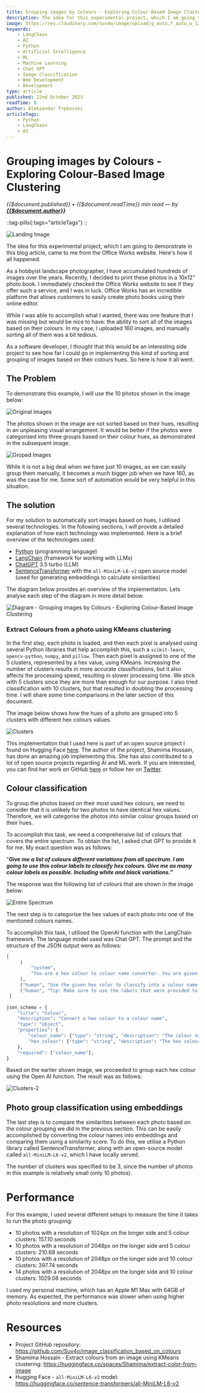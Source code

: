 ```yaml
---
title: Grouping images by Colours - Exploring Colour-Based Image Clustering
description: The idea for this experimental project, which I am going to demonstrate in this blog article, came to me from the Office Works website. Here's how it all happened. As a hobbyist landscape photographer, I have accumulated hundreds of images over the years. Recently, I decided to print these photos in a 10x12" photo book. I immediately checked the Office Works website to see if they offer such a service, and I was in luck. Office Works has an incredible platform that allows customers to easily create photo books using their online editor. While I was able to accomplish what I wanted, there was one feature that I was missing but would be nice to have the ability to sort all of the images based on their colours. In my case, I uploaded 160 images, and manually sorting all of them was a bit tedious.
image: https://res.cloudinary.com/suv4o/image/upload/q_auto,f_auto,w_1200,e_sharpen:100/v1697956564/blog/grouping-images-by-colours/ot79c0slnfykfnvy5i9e
keywords:
    - LangChain
    - AI
    - Python
    - Artificial Intelligence
    - ML
    - Machine Learning
    - Chat GPT
    - Image Classification
    - Web Development
    - Development
type: article
published: 22nd October 2023
readTime: 8
author: Aleksandar Trpkovski
articleTags:
    - Python
    - LangChain
    - AI
---
```


# Grouping images by Colours - Exploring Colour-Based Image Clustering

_{{$document.published}} • {{$document.readTime}} min read — by **[{{$document.author}}](/)**_

::tag-pills{:tags="articleTags"}
::

![Landing Image](https://res.cloudinary.com/suv4o/image/upload/q_auto,f_auto,w_750,e_sharpen:100/v1697956564/blog/grouping-images-by-colours/ot79c0slnfykfnvy5i9e.jpg)

The idea for this experimental project, which I am going to demonstrate in this blog article, came to me from the Office Works website. Here's how it all happened.

As a hobbyist landscape photographer, I have accumulated hundreds of images over the years. Recently, I decided to print these photos in a 10x12" photo book. I immediately checked the Office Works website to see if they offer such a service, and I was in luck. Office Works has an incredible platform that allows customers to easily create photo books using their online editor.

While I was able to accomplish what I wanted, there was one feature that I was missing but would be nice to have: the ability to sort all of the images based on their colours. In my case, I uploaded 160 images, and manually sorting all of them was a bit tedious.

As a software developer, I thought that this would be an interesting side project to see how far I could go in implementing this kind of sorting and grouping of images based on their colours hues. So here is how it all went.

## The Problem

To demonstrate this example, I will use the 10 photos shown in the image below:

![Original Images](https://res.cloudinary.com/suv4o/image/upload/q_auto,f_auto,w_750,e_sharpen:100/v1697965697/blog/grouping-images-by-colours/knfc7u1v025fbbuycq2m)

The photos shown in the image are not sorted based on their hues, resulting in an unpleasing visual arrangement. It would be better if the photos were categorised into three groups based on their colour hues, as demonstrated in the subsequent image.

![Groped Images](https://res.cloudinary.com/suv4o/image/upload/q_auto,f_auto,w_750,e_sharpen:100/v1697965670/blog/grouping-images-by-colours/hpepiyqamctzegdz8ttn)

While it is not a big deal when we have just 10 images, as we can easily group them manually, it becomes a much bigger job when we have 160, as was the case for me. Some sort of automation would be very helpful in this situation.

## The solution

For my solution to automatically sort images based on hues, I utilised several technologies. In the following sections, I will provide a detailed explanation of how each technology was implemented. Here is a brief overview of the technologies used:

-   [Python](https://www.python.org/) (programming language)
-   [LangChain](https://www.langchain.com/) (framework for working with LLMs)
-   [ChatGPT](https://chat.openai.com/) 3.5 turbo (LLM)
-   [SentenceTransformer](https://www.sbert.net/) with the `all-MiniLM-L6-v2` open source model (used for generating embeddings to calculate similarities)

The diagram below provides an overview of the implementation. Lets analyse each step of the diagram in more detail below.

![Diagram - Grouping images by Colours - Exploring Colour-Based Image Clustering](https://res.cloudinary.com/suv4o/image/upload/q_auto,f_auto,w_750,e_sharpen:100/v1697966006/blog/grouping-images-by-colours/n0d2cdowobpbp6tbk1xb)

### Extract Colours from a photo using KMeans clustering

In the first step, each photo is loaded, and then each pixel is analysed using several Python libraries that help accomplish this, such a `scikit-learn`, `opencv-python`, `numpy`, and `pillow`. Then each pixel is assigned to one of the 5 clusters, represented by a hex value, using KMeans. Increasing the number of clusters results in more accurate classifications, but it also affects the processing speed, resulting in slower processing time. We stick with 5 clusters since they are more than enough for our purpose. I also tried classification with 10 clusters, but that resulted in doubling the processing time. I will share some time comparisons in the later section of this document.

The image below shows how the hues of a photo are grouped into 5 clusters with different hex colours values.

![Clusters](https://res.cloudinary.com/suv4o/image/upload/q_auto,f_auto,w_750,e_sharpen:100/v1697966134/blog/grouping-images-by-colours/mkubxeofuui2juhl3k0y)

This implementation that I used here is part of an open source project I found on Hugging Face [here](https://huggingface.co/spaces/Shamima/extract-color-from-image). The author of the project, Shamima Hossain, has done an amazing job implementing this. She has also contributed to a lot of open source projects regarding AI and ML work. If you are interested, you can find her work on GitHub [here](https://github.com/silvererudite) or follow her on [Twitter](https://twitter.com/ShamimaHossai13).

## Colour classification

To group the photos based on their most used hex colours, we need to consider that it is unlikely for two photos to have identical hex values. Therefore, we will categorise the photos into similar colour groups based on their hues.

To accomplish this task, we need a comprehensive list of colours that covers the entire spectrum. To obtain the list, I asked chat GPT to provide it for me. My exact question was as follows:

“**_Give me a list of colours different variations from all spectrum. I am going to use this colour labels to classify hex colours. Give me as many colour labels as possible. Including white and black variations.”_**

The response was the following list of colours that are shown in the image below:

![Entire Spectrum](https://res.cloudinary.com/suv4o/image/upload/q_auto,f_auto,w_750,e_sharpen:100/v1697966229/blog/grouping-images-by-colours/vtsor7rqjbxno6dux7gf)

The next step is to categorise the hex values of each photo into one of the mentioned colours names.

To accomplish this task, I utilised the OpenAI function with the LangChain framework. The language model used was Chat GPT. The prompt and the structure of the JSON output were as follows:

```python
[
     (
         "system",
         "You are a hex colour to colour name converter. You are given a hex colour and you must return the colour name. The hex colour must belong in one of the following descriptive colour labels: Red, Crimson, Scarlet, Vermilion, Maroon, Rose, Pink, Magenta, Fuchsia, Purple, Lavender, Indigo, Blue, Navy, Azure, Cyan, Teal, Turquoise, Green, Emerald, Lime, Chartreuse, Olive, Yellow, Gold, Amber, Orange, Peach, Apricot, Brown, Sienna, Chocolate, Tan, Beige, Khaki, Gray, Silver, Charcoal, White, Ivory, Cream, Pearl, Platinum, Jet Black, Onyx Black",
     ),
     ("human", "Use the given hex color to classify into a colour name: {input}"),
     ("human", "Tip: Make sure to use the labels that were provided to classify the colour."),
 ]

json_schema = {
    "title": "Colour",
    "description": "Convert a hex colour to a colour name",
    "type": "object",
    "properties": {
        "colour_name": {"type": "string", "description": "The colour name"},
        "hex_colour": {"type": "string", "description": "The hex colour"},
    },
    "required": ["colour_name"],
}
```

Based on the earlier shown image, we proceeded to group each hex colour using the Open AI function. The result was as follows:

![Clusters-2](https://res.cloudinary.com/suv4o/image/upload/q_auto,f_auto,w_750,e_sharpen:100/v1697966349/blog/grouping-images-by-colours/gwpg8rwo4x9gutthnucr)

## Photo group classification using embeddings

The last step is to compare the similarities between each photo based on the colour grouping we did in the previous section. This can be easily accomplished by converting the colour names into embeddings and comparing them using a similarity score. To do this, we utilise a Python library called SentenceTransformer, along with an open-source model called `all-MiniLM-L6-v2`, which I have locally served.

The number of clusters was specified to be 3, since the number of photos in this example is relatively small (only 10 photos).

# Performance

For this example, I used several different setups to measure the time it takes to run the photo grouping:

-   10 photos with a resolution of 1024px on the longer side and 5 colour clusters: 157.10 seconds
-   10 photos with a resolution of 2048px on the longer side and 5 colour clusters: 210.68 seconds
-   10 photos with a resolution of 2048px on the longer side and 10 colour clusters: 397.74 seconds
-   14 photos with a resolution of 2048px on the longer side and 10 colour clusters: 1029.08 seconds

I used my personal machine, which has an Apple M1 Max with 64GB of memory. As expected, the performance was slower when using higher photo resolutions and more clusters.

# Resources

-   Project GitHub repository: https://github.com/Suv4o/image_classification_based_on_colours
-   Shamima Hossain - Extract colours from an image using KMeans clustering: https://huggingface.co/spaces/Shamima/extract-color-from-image
-   Hugging Face - `all-MiniLM-L6-v2` model: https://huggingface.co/sentence-transformers/all-MiniLM-L6-v2
